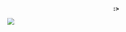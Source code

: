 <div align="center">


**:>**  
  

</div>

[![][banner-url]][repo-url]  


[repo-url]: https://github.com/ZEDI16/ZEDI16.me
[banner-url]: https://github.com/ZEDI16/ZEDI16.me/blob/main/Images/20230825_155336.png

<!--<h1 align="center">
 Hi, I'm ZEDI<br>.
  <br><br>
</h1>

 <h2 align="center">
  ⚡ <a href="https:/" target="_blank">zzzz</a> ⚡
  <br><br>
</h2>

### More about me:

- 🐓 [Twitter](https://twitter.com/YasiOnFire)
- 🖊 [CodePen](https://codepen.io/Yasio)
- 🎮 [Google Play Store Apps/Games](https://play.google.com/store/apps/developer?id=YAS.IO)
- 👨🏻‍🏫 [Pluralsight](https://app.pluralsight.com/profile/jan-baszczok)
- 📔 [StackOverflow](https://stackoverflow.com/users/9488284/yasio)


[![ko-fi](https://www.ko-fi.com/img/githubbutton_sm.svg)](https://ko-fi.com/zedi_16)

---

Check some wesbites/apps I've made:
- 🍙 [https://mail-cat.cc](https://suicidesquad.42web.io)
- 🍘 [https://boardretro.party](http://atcuiottwp.epizy.com/)

---
![](https://komarev.com/ghpvc/?username=YasiOnFire&color=blueviolet) [![wakatime](https://wakatime.com/badge/user/2d17ce26-1611-4757-bf95-fdb0da64fc74.svg)](https://wakatime.com/@2d17ce26-1611-4757-bf95-fdb0da64fc74)

<img src="https://github-readme-stats.vercel.app/api?username=ZEDI16_icons=true&theme=tokyonight" width="50%"/><img src="https://github-readme-streak-stats.herokuapp.com/?user=ZEDI16&theme=tokyonight" width="50%"/>
[![Top Langs](https://github-readme-stats.vercel.app/api/top-langs/?username=ZEDI16&layout=compact&theme=tokyonight)]

--- -->
